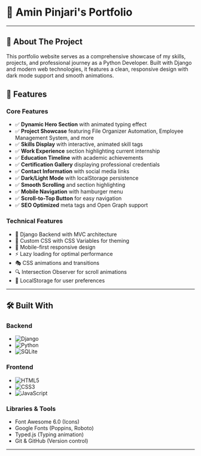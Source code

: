 # 🚀 Amin Pinjari's Portfolio
---

## 🎯 About The Project

This portfolio website serves as a comprehensive showcase of my skills, projects, and professional journey as a Python Developer. Built with Django and modern web technologies, it features a clean, responsive design with dark mode support and smooth animations.

## 🌟 Features

### Core Features

- ✅ **Dynamic Hero Section** with animated typing effect
- ✅ **Project Showcase** featuring File Organizer Automation, Employee Management System, and more
- ✅ **Skills Display** with interactive, animated skill tags
- ✅ **Work Experience** section highlighting current internship
- ✅ **Education Timeline** with academic achievements
- ✅ **Certification Gallery** displaying professional credentials
- ✅ **Contact Information** with social media links
- ✅ **Dark/Light Mode** with localStorage persistence
- ✅ **Smooth Scrolling** and section highlighting
- ✅ **Mobile Navigation** with hamburger menu
- ✅ **Scroll-to-Top Button** for easy navigation
- ✅ **SEO Optimized** meta tags and Open Graph support

### Technical Features

- 🔧 Django Backend with MVC architecture
- 🎨 Custom CSS with CSS Variables for theming
- 📱 Mobile-first responsive design
- ⚡ Lazy loading for optimal performance
- 🎭 CSS animations and transitions
- 🔍 Intersection Observer for scroll animations
- 💾 LocalStorage for user preferences

---

## 🛠️ Built With

### Backend
- ![Django](https://img.shields.io/badge/Django-4.2+-092E20?style=flat-square&logo=django&logoColor=white)
- ![Python](https://img.shields.io/badge/Python-3.8+-3776AB?style=flat-square&logo=python&logoColor=white)
- ![SQLite](https://img.shields.io/badge/SQLite-003B57?style=flat-square&logo=sqlite&logoColor=white)

### Frontend
- ![HTML5](https://img.shields.io/badge/HTML5-E34F26?style=flat-square&logo=html5&logoColor=white)
- ![CSS3](https://img.shields.io/badge/CSS3-1572B6?style=flat-square&logo=css3&logoColor=white)
- ![JavaScript](https://img.shields.io/badge/JavaScript-F7DF1E?style=flat-square&logo=javascript&logoColor=black)

### Libraries & Tools
- Font Awesome 6.0 (Icons)
- Google Fonts (Poppins, Roboto)
- Typed.js (Typing animation)
- Git & GitHub (Version control)

---

